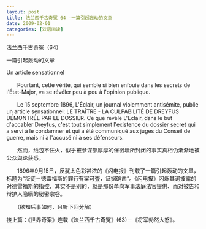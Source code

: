 ```yaml
---
layout: post
title: 法兰西千古奇冤 64 -一篇引起轰动的文章
date: 2009-02-01
categories: [双语阅读]  
---
```


法兰西千古奇冤（64）

一篇引起轰动的文章

Un article sensationnel

　　Pourtant, cette vérité, qui semble si bien enfouie dans les secrets de l'État-Major, va se révéler peu à peu à l'opinion publique.

　　Le 15 septembre 1896, L'Éclair, un journal violemment antisémite, publie un article sensationnel: LE TRAÎTRE - LA CULPABILITÉ DE DREYFUS DÉMONTRÉE PAR LE DOSSIER. Ce que révèle L'Eclair, dans le but d'accabler Dreyfus, c'est tout simplement l'existence du dossier secret qui a servi à le condamner et qui a été communiqué aux juges du Conseil de guerre, mais ni à l'accusé ni à ses défenseurs.



　　然而，纸包不住火，似乎被参谋部厚厚的保密墙所封闭的事实真相仍渐渐地被公众舆论获悉。

　　1896年9月15日，反犹太色彩甚浓的《闪电报》刊载了一篇引起轰动的文章，标题为“叛徒－徳雷福斯的罪行有案可査，证据确凿”。《闪电报》闪烁其词披露的对德雷福斯的指控，其实不是别的，就是那份单向军事法庭法官提供、而对被告和辩护人隐瞒的秘密宗卷。



　　（欲知后事如何，且听下回分解）

接上篇：《世界奇案》连载《法兰西千古奇冤》(63)－《将军勃然大怒》。
